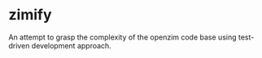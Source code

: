# zimify
An attempt to grasp the complexity of the openzim code base using test-driven development approach.
